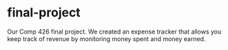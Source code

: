 # final-project
Our Comp 426 final project. We created an expense tracker that allows you keep track of revenue by monitoring money spent and money earned.
